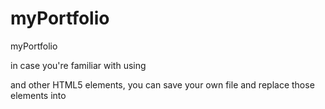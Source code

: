 # myPortfolio
myPortfolio

in case you're familiar with using <article> <section> and other HTML5 elements, you can save your own file and replace those elements into <div>
